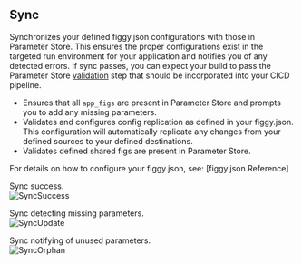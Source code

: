 
## Sync

Synchronizes your defined figgy.json configurations with those in Parameter Store. This ensures the proper 
configurations exist in the targeted run environment for your application and notifies you of any detected errors. 
If sync passes, you can expect your build to pass the Parameter Store [validation](/commands/config/validate.html) 
step that should be incorporated into your CICD pipeline.

- Ensures that all `app_figs` are present in Parameter Store and prompts you to add any missing parameters. 
- Validates and configures config replication as defined in your figgy.json. This configuration will automatically replicate
any changes from your defined sources to your defined destinations.
- Validates defined shared figs are present in Parameter Store.

For details on how to configure your figgy.json, see: [figgy.json Reference]

Sync success.
<br/>![SyncSuccess](/images/gifs/sync-success.gif)<br/>

Sync detecting missing parameters.
<br/>![SyncUpdate](/images/gifs/sync-update.gif)<br/>


Sync notifying of unused parameters.
<br/>![SyncOrphan](/images/gifs/sync-orphan.gif)<br/>